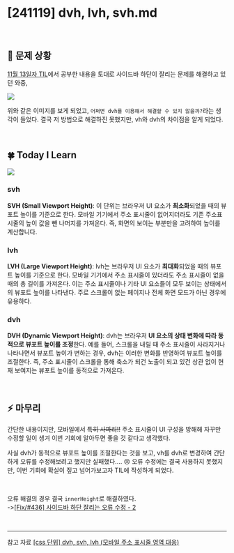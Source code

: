 # [241119] dvh, lvh, svh.md

</br>

## 🤔 문제 상황

[11월 13일자 TIL](https://github.com/sinji2102/TIL/blob/main/2024-11/%5B241113%5D%20React%20resize%20%EC%9D%B4%EB%B2%A4%ED%8A%B8.md)에서 공부한 내용을 토대로 사이드바 하단이 잘리는 문제를 해결하고 있던 와중,

![](https://velog.velcdn.com/images/sargadi/post/ce33644a-5778-47b9-baa8-79225f4d0421/image.png)

위와 같은 이미지를 보게 되었고, `어쩌면 dvh를 이용해서 해결할 수 있지 않을까?`라는 생각이 들었다.
결국 저 방법으로 해결하진 못했지만, vh와 dvh의 차이점을 알게 되었다.

</br>

## 🍀 Today I Learn

![](https://velog.velcdn.com/images/sargadi/post/ce33644a-5778-47b9-baa8-79225f4d0421/image.png)

### svh

**SVH (Small Viewport Height)**: 이 단위는 브라우저 UI 요소가 **최소화**되었을 때의 뷰포트 높이를 기준으로 한다. 모바일 기기에서 주소 표시줄이 없어지더라도 기존 주소표시줄의 높이 값을 뺀 나머지를 가져온다. 즉, 화면의 보이는 부분만을 고려하여 높이를 계산합니다.

### lvh

**LVH (Large Viewport Height)**: lvh는 브라우저 UI 요소가 **최대화**되었을 때의 뷰포트 높이를 기준으로 한다. 모바일 기기에서 주소 표시줄이 있더라도 주소 표시줄이 없을 때의 총 길이를 가져온다. 이는 주소 표시줄이나 기타 UI 요소들이 모두 보이는 상태에서의 뷰포트 높이를 나타낸다. 주로 스크롤이 없는 페이지나 전체 화면 모드가 아닌 경우에 유용하다.

### dvh

**DVH (Dynamic Viewport Height)**: dvh는 브라우저 **UI 요소의 상태 변화에 따라 동적으로 뷰포트 높이를 조정**한다. 예를 들어, 스크롤을 내릴 때 주소 표시줄이 사라지거나 나타나면서 뷰포트 높이가 변하는 경우, dvh는 이러한 변화를 반영하여 뷰포트 높이를 조절한다. 즉, 주소 표시줄이 스크롤을 통해 축소가 되건 노출이 되고 있건 상관 없이 현재 보여지는 뷰포트 높이를 동적으로 가져온다.

</br>

## ⚡ 마무리

간단한 내용이지만, 모바일에서 ~~특히 사파리!!~~ 주소 표시줄이 UI 구성을 방해해 자꾸만 수정할 일이 생겨 이번 기회에 알아두면 좋을 것 같다고 생각했다.

사실 dvh가 동적으로 뷰포트 높이를 조절한다는 것을 보고, vh를 dvh로 변경하여 간단하게 오류를 수정해보려고 했지만 실패했다.... 😢 오류 수정에는 결국 사용하지 못했지만, 이번 기회에 확실이 짚고 넘어가보고자 TIL에 작성하게 되었다.

</br>

오류 해결의 경우 결국 `innerHeight`로 해결하였다.
</br>
->[[Fix/#436] 사이드바 하단 잘리는 오류 수정 - 2](https://github.com/TEAM-BEAT/BEAT-Client/pull/442)

</br>

---

참고 자료
[\[css 단위\] dvh, svh, lvh (모바일 주소 표시줄 영역 대응)](https://abcdqbbq.tistory.com/104)
